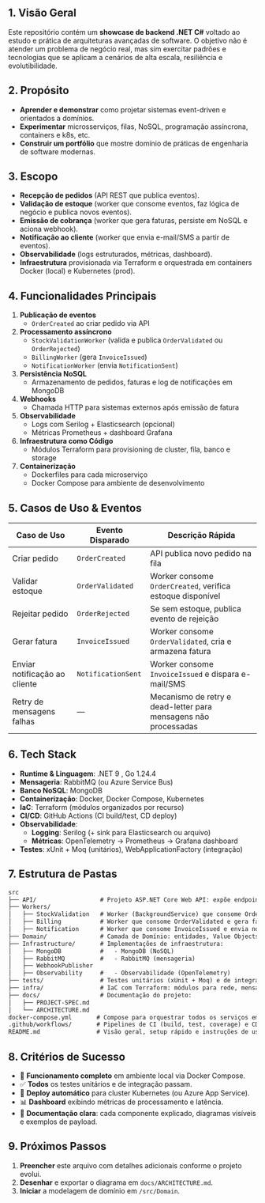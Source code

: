 ## 1. Visão Geral  
Este repositório contém um **showcase de backend .NET C#** voltado ao estudo e prática de arquiteturas avançadas de software. O objetivo não é atender um problema de negócio real, mas sim exercitar padrões e tecnologias que se aplicam a cenários de alta escala, resiliência e evolutibilidade.

## 2. Propósito  
- **Aprender e demonstrar** como projetar sistemas event-driven e orientados a domínios.  
- **Experimentar** microsserviços, filas, NoSQL, programação assíncrona, containers e k8s, etc.  
- **Construir um portfólio** que mostre domínio de práticas de engenharia de software modernas.

## 3. Escopo  
- **Recepção de pedidos** (API REST que publica eventos).  
- **Validação de estoque** (worker que consome eventos, faz lógica de negócio e publica novos eventos).  
- **Emissão de cobrança** (worker que gera faturas, persiste em NoSQL e aciona webhook).  
- **Notificação ao cliente** (worker que envia e-mail/SMS a partir de eventos).  
- **Observabilidade** (logs estruturados, métricas, dashboard).  
- **Infraestrutura** provisionada via Terraform e orquestrada em containers Docker (local) e Kubernetes (prod).

## 4. Funcionalidades Principais  
1. **Publicação de eventos**  
   - `OrderCreated` ao criar pedido via API  
2. **Processamento assíncrono**  
   - `StockValidationWorker` (valida e publica `OrderValidated` ou `OrderRejected`)  
   - `BillingWorker` (gera `InvoiceIssued`)  
   - `NotificationWorker` (envia `NotificationSent`)  
3. **Persistência NoSQL**  
   - Armazenamento de pedidos, faturas e log de notificações em MongoDB  
4. **Webhooks**  
   - Chamada HTTP para sistemas externos após emissão de fatura  
5. **Observabilidade**  
   - Logs com Serilog + Elasticsearch (opcional)  
   - Métricas Prometheus + dashboard Grafana  
6. **Infraestrutura como Código**  
   - Módulos Terraform para provisioning de cluster, fila, banco e storage  
7. **Containerização**  
   - Dockerfiles para cada microserviço  
   - Docker Compose para ambiente de desenvolvimento

## 5. Casos de Uso & Eventos

| Caso de Uso                       | Evento Disparado    | Descrição Rápida                                            |
|-----------------------------------|---------------------|-------------------------------------------------------------|
| Criar pedido                      | `OrderCreated`      | API publica novo pedido na fila                            |
| Validar estoque                   | `OrderValidated`    | Worker consome `OrderCreated`, verifica estoque disponível  |
| Rejeitar pedido                   | `OrderRejected`     | Se sem estoque, publica evento de rejeição                  |
| Gerar fatura                      | `InvoiceIssued`     | Worker consome `OrderValidated`, cria e armazena fatura     |
| Enviar notificação ao cliente     | `NotificationSent`  | Worker consome `InvoiceIssued` e dispara e-mail/SMS         |
| Retry de mensagens falhas         | —                   | Mecanismo de retry e dead-letter para mensagens não processadas |

## 6. Tech Stack

- **Runtime & Linguagem**: .NET 9 , Go 1.24.4  
- **Mensageria**: RabbitMQ (ou Azure Service Bus)  
- **Banco NoSQL**: MongoDB  
- **Containerização**: Docker, Docker Compose, Kubernetes
- **IaC**: Terraform (módulos organizados por recurso)  
- **CI/CD**: GitHub Actions (CI build/test, CD deploy)  
- **Observabilidade**:  
  - **Logging**: Serilog (+ sink para Elasticsearch ou arquivo)  
  - **Métricas**: OpenTelemetry → Prometheus → Grafana dashboard  
- **Testes**: xUnit + Moq (unitários), WebApplicationFactory (integração)

## 7. Estrutura de Pastas
```md
src
├── API/                  # Projeto ASP.NET Core Web API: expõe endpoints REST e publica eventos
├── Workers/
│   ├── StockValidation   # Worker (BackgroundService) que consome OrderCreated e valida estoque
│   ├── Billing           # Worker que consome OrderValidated e gera faturas (InvoiceIssued)
│   ├── Notification      # Worker que consome InvoiceIssued e envia notificações ao cliente
├── Domain/               # Camada de Domínio: entidades, Value Objects e interfaces de repositório
├── Infrastructure/       # Implementações de infraestrutura:
│   ├── MongoDB           #   - MongoDB (NoSQL)
│   ├── RabbitMQ          #   - RabbitMQ (mensageria)
│   ├── WebhookPublisher
│   ├── Observability     #   - Observabilidade (OpenTelemetry)
├── tests/                # Testes unitários (xUnit + Moq) e de integração (WebApplicationFactory)
├── infra/                # IaC com Terraform: módulos para rede, mensageria, banco e compute
├── docs/                 # Documentação do projeto:
│   ├── PROJECT-SPEC.md
│   └── ARCHITECTURE.md
docker-compose.yml       # Compose para orquestrar todos os serviços em dev local
.github/workflows/       # Pipelines de CI (build, test, coverage) e CD (deploy)
README.md                # Visão geral, setup rápido e instruções de uso
```

## 8. Critérios de Sucesso  
- 🎯 **Funcionamento completo** em ambiente local via Docker Compose.  
- ✅ **Todos** os testes unitários e de integração passam.  
- 🚀 **Deploy automático** para cluster Kubernetes (ou Azure App Service).  
- 📊 **Dashboard** exibindo métricas de processamento e latência.  
- 📄 **Documentação clara**: cada componente explicado, diagramas visíveis e exemplos de payload.

## 9. Próximos Passos  
1. **Preencher** este arquivo com detalhes adicionais conforme o projeto evolui.  
2. **Desenhar** e exportar o diagrama em `docs/ARCHITECTURE.md`.  
3. **Iniciar** a modelagem de domínio em `/src/Domain`.  